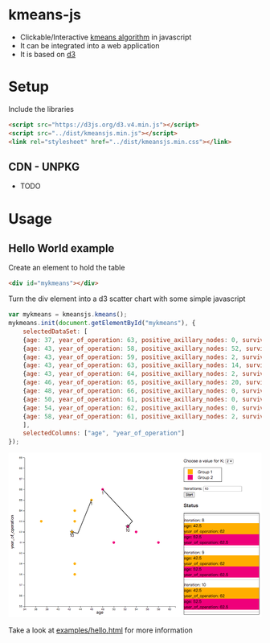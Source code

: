 # kmeans-js
* Clickable/Interactive [kmeans algorithm](https://en.wikipedia.org/wiki/K-means_clustering) in javascript 
* It can be integrated into a web application
* It is based on [d3](https://d3js.org/)

# Setup

Include the libraries

```html
<script src="https://d3js.org/d3.v4.min.js"></script>
<script src="../dist/kmeansjs.min.js"></script>
<link rel="stylesheet" href="../dist/kmeansjs.min.css"></link>
```

## CDN - UNPKG
* TODO

# Usage
## Hello World example
Create an element to hold the table

```html
<div id="mykmeans"></div>
```

Turn the div element into a d3 scatter chart with some simple javascript

```javascript
var mykmeans = kmeansjs.kmeans();
mykmeans.init(document.getElementById("mykmeans"), {
    selectedDataSet: [
    {age: 37, year_of_operation: 63, positive_axillary_nodes: 0, survival_status: 1},
    {age: 43, year_of_operation: 58, positive_axillary_nodes: 52, survival_status: 2},
    {age: 43, year_of_operation: 59, positive_axillary_nodes: 2, survival_status: 2},
    {age: 43, year_of_operation: 63, positive_axillary_nodes: 14, survival_status: 1},
    {age: 43, year_of_operation: 64, positive_axillary_nodes: 2, survival_status: 1},
    {age: 46, year_of_operation: 65, positive_axillary_nodes: 20, survival_status: 2},
    {age: 48, year_of_operation: 66, positive_axillary_nodes: 0, survival_status: 1},
    {age: 50, year_of_operation: 61, positive_axillary_nodes: 0, survival_status: 1},
    {age: 54, year_of_operation: 62, positive_axillary_nodes: 0, survival_status: 1},
    {age: 58, year_of_operation: 61, positive_axillary_nodes: 2, survival_status: 1}
    ], 
    selectedColumns: ["age", "year_of_operation"]
});
```

![hello](imgs/hello.png)

Take a look at [examples/hello.html](https://github.com/study-ml/kmeans-js/blob/main/examples/hello.html) for more information


